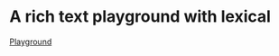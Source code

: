 # A rich text playground with lexical

[Playground](https://zzzzzzzcccccc.github.io/package-lexical-editor)
